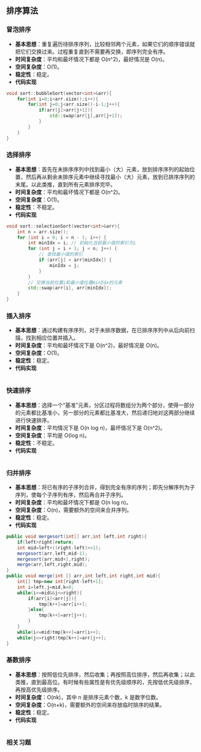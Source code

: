 ## 排序算法

### 冒泡排序
- **基本思想**：重复遍历待排序序列，比较相邻两个元素，如果它们的顺序错误就把它们交换过来。过程重复直到不需要再交换，即序列完全有序。
- **时间复杂度**：平均和最坏情况下都是 O(n^2)，最好情况是 O(n)。
- **空间复杂度**：O(1)。
- **稳定性**：稳定。
- **代码实现**
```` cpp
void sort::bubbleSort(vector<int>&arr){
    for(int i=0;i<arr.size();i++){
        for(int j=0;j<arr.size()-i-1;j++){
            if(arr[j]>arr[j+1]){
                std::swap(arr[j],arr[j+1]);
            }
        }
    }
}
````
### 选择排序
- **基本思想**：首先在未排序序列中找到最小（大）元素，放到排序序列的起始位置，然后再从剩余未排序元素中继续寻找最小（大）元素，放到已排序序列的末尾。以此类推，直到所有元素排序完毕。
- **时间复杂度**：平均和最坏情况下都是 O(n^2)。
- **空间复杂度**：O(1)。
- **稳定性**：不稳定。
- **代码实现**
```` cpp
void sort::selectionSort(vector<int>&arr){
    int n = arr.size();
    for (int i = 0; i < n - 1; i++) {
        int minIdx = i; // 初始化当前最小值的索引为i
        for (int j = i + 1; j < n; j++) {
            // 查找最小值的索引
            if (arr[j] < arr[minIdx]) {
                minIdx = j;
            }
        }
        // 交换当前位置i和最小值位置minIdx的元素
        std::swap(arr[i], arr[minIdx]);
    }
}
````
### 插入排序
- **基本思想**：通过构建有序序列，对于未排序数据，在已排序序列中从后向前扫描，找到相应位置并插入。
- **时间复杂度**：平均和最坏情况下是 O(n^2)，最好情况是 O(n)。
- **空间复杂度**：O(1)。
- **稳定性**：稳定。
- **代码实现**
```` java

````
### 快速排序
- **基本思想**：选择一个“基准”元素，分区过程将数组分为两个部分，使得一部分的元素都比基准小，另一部分的元素都比基准大，然后递归地对这两部分继续进行快速排序。
- **时间复杂度**：平均情况下是 O(n log n)，最坏情况下是 O(n^2)。
- **空间复杂度**：平均是 O(log n)。
- **稳定性**：不稳定。
- **代码实现**
```` java

````
### 归并排序
- **基本思想**：将已有序的子序列合并，得到完全有序的序列；即先分解序列为子序列，使每个子序列有序，然后再合并子序列。
- **时间复杂度**：平均和最坏情况下都是 O(n log n)。
- **空间复杂度**：O(n)，需要额外的空间来合并序列。
- **稳定性**：稳定。
- **代码实现**
```` java
public void mergesort(int[] arr,int left,int right){
    if(left>right)return;
    int mid=left+((right-left)>>1);
    mergesort(arr,left,mid-1);
    mergesort(arr,mid+1,right);
    merge(arr,left,right,mid);
}
public void merge(int [] arr,int left,int right,int mid){
    int[] tmp=new int[right-left+1];
    int i=left,j=mid,k=0;
    while(i<=mid&&j<=right){
        if(arr[i]<arr[j]){
            tmp[k++]=arr[i++];
        }else{
            tmp[k++]=arr[j++];
        }
    }
    while(i<=mid)tmp[k++]=arr[i++];
    while(j<=right)tmp[k++]=arr[j++];
}
````
### 基数排序
- **基本思想**：按照低位先排序，然后收集；再按照高位排序，然后再收集；以此类推，直到最高位。有时候有些属性是有优先级顺序的，先按低优先级排序，再按高优先级排序。
- **时间复杂度**：O(nk)，其中 n 是排序元素个数，k 是数字位数。
- **空间复杂度**：O(n+k)，需要额外的空间来存放临时排序的结果。
- **稳定性**：稳定。
- **代码实现**
```` java

````
### 相关习题


